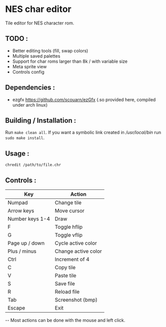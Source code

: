 # NES char editor

Tile editor for NES character rom.


## TODO :
- Better editing tools (fill, swap colors)
- Multiple saved palettes
- Support for char roms larger than 8k / with variable size
- Meta sprite view
- Controls config


## Dependencies :
- ezgfx https://github.com/scouarn/ezGfx
	(.so provided here, compiled under arch linux)


## Building / Installation :
Run `make clean all`. If you want a symbolic link created in _/usr/local/bin_ run `sudo make install`. 


## Usage :

`chredit /path/to/file.chr`


## Controls :
| Key 				| Action 	  		  |
|-------------------|---------------------|
| Numpad		 	| Change tile  		  |
| Arrow keys 		| Move cursor 		  |
| Number keys 1-4 	| Draw 				  |
| F 				| Toggle hflip		  |
| G 				| Toggle vflip	 	  |
| Page up / down 	| Cycle active color  |
| Plus / minus      | Change active color |
| Ctrl 				| Increment of 4 	  |
| C 			 	| Copy tile 		  |
| V 			 	| Paste tile 		  |
| S 			 	| Save file			  |
| R 			 	| Reload file 		  |
| Tab 				| Screenshot (bmp)	  |
| Escape 		 	| Exit 				  |

-- Most actions can be done with the mouse and left click. 

